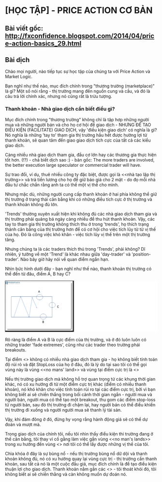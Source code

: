 # [HỌC TẬP] - PRICE ACTION CƠ BẢN

## Bài viết gốc: http://fxconfidence.blogspot.com/2014/04/price-action-basics_29.html

## Bài dịch

Chào mọi người, nào tiếp tục sự học tập của chúng ta với Price Action và Market Logic.

Bạn nghĩ như thế nào, mục đích chính trong "thương trường (marketplace)" là gì? Một số nói rằng - thị trường mang đến nguồn cung và cầu, và đó là câu trả lời chính xác, nhưng nó cũng rất là trừu tượng.

### Thanh khoản - Nhà giao dịch cần biết điều gì?

Mục đích chính trong "thương trường" không chỉ là tập hơp những người mua và những người bán và cho họ cơ hội để giao dịch - NHƯNG ĐỂ TẠO ĐIỀU KIỆN (FACILITATE) GIAO DỊCH, vậy 'điều kiện giao dịch' có nghĩa là gì? Nó nghĩa là những 'tay to' tham gia thị trường hầu hết được hường lợi từ thanh khoản, sẽ quan tâm đến giao giao dịch tích cực của tất cả các kiểu giao dịch.

Càng nhiều nhà giao dịch tham gia, đầu cơ lớn hay các thương gia thực hiện tốt hơn. (!?) - chả biết dịch sao :) - bản gốc: The more traders are involved, the better execution large speculator or commercial trader will have.

Sự trao đổi, ví dụ, thuê nhiều công ty đặc biệt, được gọi là <<nhà tạo lập thị trường>> và trả tiền lương cho họ để giữ báo giá cho 2 mặt - do đọ mỗi nhà đầu tư chắc chắn rằng anh ta có thề một vị thế cho mình.

Nhưng mặc dù, những người cung cấp thanh khoản ở hai phía không thể giữ thị trường ở trạng thái cân bằng khi có những điều tích cực ở thị trường và thanh khoản không đủ lớn.

'Trends' thường xuyên xuất hiện khi không đủ các nhà giao dịch tham gia và thị trường phải quảng bá ngày càng nhiều để thu hút thanh khoản. Vậy, các tay to tham gia thị trường không thích thu ở trong 'trends', họ thích trạng thánh cân bằng của thị trường hơn để có cơ hội cho việc tích lũy từ từ vị thế của họ. Đó là công việc khó khăn - việc tích lũy vị thế trên một thị trường tăng.

Nhưng chúng ta là các traders thích thú trong 'Trends', phải không? Dĩ nhiên, ý tưởng về một 'Trend' là khác nhau giữa 'day-trader' và 'position-trader'. Nào bây giờ hãy nói về quan điểm ngắn hạn.

Nhìn bức hình dưới đây - bạn nghĩ như thế nào, thanh khoản thị trường có thể đến từ đâu, điểm A, B hay C?

![](https://github.com/vuongmao/forexcollection/blob/master/2014/asset/hotspots.png)

Rõ ràng là điểm A và B là cực điểm của thị trường, và ở đó luôn luôn có những trader 'fade extremes', cũng như các trader theo trường phái breakouts.

Tại điểm <<C>> không có nhiều nhà giao dịch tham gia - họ không biết tính toán độ rủi rỏ và đặt StopLoss của họ ở đâu, đó là lý do tại sao tôi có thể gọi vùng này là vùng <<no mans' land>> và vùng tại điểm cực trị là <<hot spots of liquidity>>

Nếu thị trường giao dịch mà không hỗ trợ quan trọng từ các khung thời gian khác, nó có xu hướng đi từ một điểm cực trị khác (điểm có nhiều thanh khoản), nó khó khăn cho việc tính toán rủi ro tại các điểm cực trị, bởi vì bạn không biết ai sẽ chiến thắng trong bối cảnh thời gian ngắn - người mua và người bán, người mua có thể tạo một breakout, thu gom các điểm stop-loss từ người bán, sau đó thị trường đi chậm lại, hay người bán có thể điều khiển thị trường đi xuống và người người mua sẽ thanh lý tài sản.

Vậy, khi đám đông ở đó, đừng hy vọng rằng hành động giá sẽ có thể dự đoán và mượt mà.

Trong giao dịch của chính tôi, nếu tôi nhìn thấy điểu kiện thi trường đang ở thế cân bằng, tôi thay vì cố gằng làm việc gần vùng <<no man's lands>> trong xu hướng đến vùng <<hot spots>> nơi tôi có thể lấy được những vị thế của tôi.

Chìa khóa ở đây là sự bùng nổ - nếu thị trường bùng nổ dữ dội và thanh khoản không đủ, nó có xu hướng quay lại vùng cực trị - thị trường cần thanh khoản, sau tất cả nó là một cuộc đấu giá, mục đích chính là để tạo điểu kiện thuận lợi cho giao dịch. Thanh khoản nằm gần các <<hot spots>> - tôi thoát khỏi đó, tôi không biết ai sẽ chiến thằng và càn không muốn dự đoán nó.
